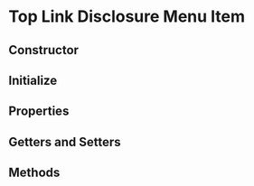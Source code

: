 # Top Link Disclosure Menu Item

## Constructor

## Initialize

## Properties

## Getters and Setters

## Methods

